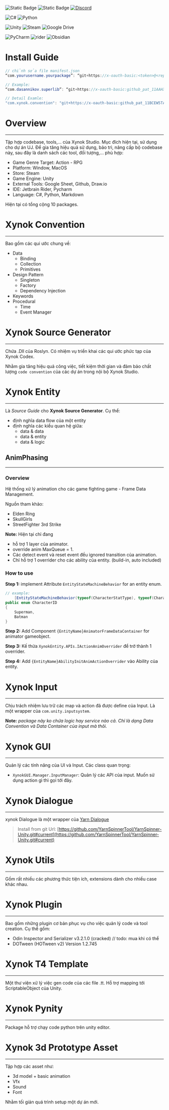 ![Static Badge](https://img.shields.io/badge/ynok_Codex-009ECE?logo=x)  ![Static Badge](https://img.shields.io/badge/version_-v0.3.1-00CE2D)  [![Discord](https://img.shields.io/discord/1088559270456459314?logo=discord&label=discord&labelColor=B6BBC4)](https://discord.gg/4nMcX9pXDq)

![C#](https://img.shields.io/badge/c%23-%23239120.svg?style=for-the-badge&logo=csharp&logoColor=white)  ![Python](https://img.shields.io/badge/python-3670A0?style=for-the-badge&logo=python&logoColor=ffdd54)

![Unity](https://img.shields.io/badge/unity-%23000000.svg?style=for-the-badge&logo=unity&logoColor=white)  ![Steam](https://img.shields.io/badge/steam-%23000000.svg?style=for-the-badge&logo=steam&logoColor=white) ![Google Drive](https://img.shields.io/badge/Google%20Drive-4285F4?style=for-the-badge&logo=googledrive&logoColor=white)

![PyCharm](https://img.shields.io/badge/pycharm-143?style=for-the-badge&logo=pycharm&logoColor=black&color=black&labelColor=green)  ![rider](https://img.shields.io/badge/jetbrains_rider-3670A0?style=for-the-badge&logo=rider&logoColor=orange&color=black)  ![Obsidian](https://img.shields.io/badge/Obsidian-%23483699.svg?style=for-the-badge&logo=obsidian&logoColor=white)


# Install Guide
```cs
// chỉnh sửa file manifest.json
“com.yourusername.yourpackage”: “git+https://x-oauth-basic:<token>@<repo>?path=<folder>"

// Example:
“com.dasannikov.superlib”: “git+https://x-oauth-basic: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@github.com/dasannikov/unity-package-superlib?path=/Assets/SuperLib"

// Detail Examle:
"com.xynok.convention": "git+https://x-oauth-basic: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@github.com/XynokChief/XynokCodex?path=Packages/XynokConvention#release/v0.3.0",
```

# Overview
---
Tập hợp codebase, tools,... của Xynok Studio. Mục đích hiện tại, sử dụng cho dự án UJ.
Để gia tăng hiệu quả sử dụng, bảo trì, nâng cấp bộ codebase này, sau đây là danh sách các tool, đối tượng,... phù hợp:

- Game Genre Target: Action - RPG
- Platform: Window, MacOS
- Store: Steam
- Game Engine: Unity
- External Tools: Google Sheet, Github, Draw.io
- IDE: Jetbrain Rider, Pycharm
- Language: C#, Python, Markdown

Hiện tại có tổng cộng 10 packages.


# Xynok Convention
---
Bao gồm các qui ước chung về:
- Data
	- Binding
	- Collection
	- Primitives
- Design Pattern
	- Singleton
	- Factory
	- Dependency Injection
- Keywords
- Procedural
	- Time
	- Event Manager

# Xynok Source Generator
---
Chứa .Dll của Roslyn. Có nhiệm vụ triển khai các qui ước phức tạp của Xynok Codex.

Nhằm gia tăng hiệu quả công việc, tiết kiệm thời gian và đảm bảo chất lượng `code convention` của các dự án trong nội bộ Xynok Studio.

# Xynok Entity
---
Là *Source Guide* cho  **Xynok Source Generator**. Cụ thể:

- định nghĩa data flow của một entity
- định nghĩa các kiểu quan hệ giữa:
	- data & data
	- data & entity
	- data & logic
## AnimPhasing
---
### Overview
Hệ thống xử lý animation cho các game fighting game - Frame Data Management.

Nguồn tham khảo:
- Elden Ring
- SkullGirls
- StreetFighter 3rd Strike

**Note:** Hiện tại chỉ đang
- hỗ trợ 1 layer của animator.
- override anim MaxQueue = 1.
- Các detect event và reset event đều ignored transition của animation.
- Chỉ hỗ trợ 1 overrider cho các ability của entity. (build-in, auto included)

### How to use

**Step 1:** implement Attribute `EntityStateMachineBehavior` for an entity enum.

```csharp
// example:
    [EntityStateMachineBehavior(typeof(CharacterStatType), typeof(CharacterStateType), typeof(CharacterTriggerType),"Assets/Scripts/Core/Generated/Character")]
public enum CharacterID
{
    Superman,
    Batman
}
```


**Step 2:** Add Component `{EntityName}AnimatorFrameDataContainer` for animator gameobject.

**Step 3:** Kế thừa  `XynokEntity.APIs.IActionAnimOverrider` để trở thành 1 overrider.

**Step 4:** Add `{EntityName}AbilityInitAnimActionOverrider` vào Ability của entity.



# Xynok Input
---
Chịu trách nhiệm lưu trữ các map và action đã được define của Input. Là một wrapper của `com.unity.inputsystem`.

**Note:** *package này ko chứa logic hay service nào cả. Chỉ là dạng Data Convention và Data Container của input mà thôi.*

# Xynok GUI
---
Quản lý các tính năng của UI và Input. Các class quan trọng:
- `XynokGUI.Manager.InputManager`:  Quản lý các API của input. Muốn sử dụng action gì thì gọi tới đây.


# Xynok Dialogue
---
xynok Dialogue là một wrapper của [Yarn Dialogue](https://docs.yarnspinner.dev/using-yarnspinner-with-unity/installation-and-setup)

> Install from git Url: [https://github.com/YarnSpinnerTool/YarnSpinner-Unity.git#current](https://github.com/YarnSpinnerTool/YarnSpinner-Unity.git#current)

# Xynok Utils
---
Gồm rất nhiều các phương thức tiện ích, extensions dành cho nhiều case khác nhau.

# Xynok Plugin
---
Bao gồm những plugin cơ bản phục vụ cho việc quản lý code và tool creation. Cụ thể gồm:

- Odin Inspector and Serializer v3.2.1.0 (cracked) // todo: mua khi có thể
- DOTween (HOTween v2) Version 1.2.745


# Xynok T4 Template
---
Một thư viện xử lý việc gen code của các file .tt. Hỗ trợ mapping tới ScriptableObject của Unity.


# Xynok Pynity
---
Package hỗ trợ chạy code python trên unity editor.

# Xynok 3d Prototype Asset
---
Tập hợp các asset như:

- 3d model + basic animation
- Vfx
- Sound
- Font

Nhằm tối giản quá trình setup một dự án mới.